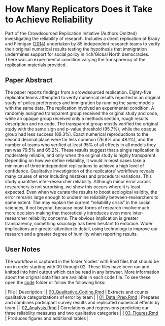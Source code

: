 # How Many Replicators Does it Take to Achieve Reliability

Part of the Crowdsourced Replication Initiative (Authors Omitted) investigating the reliability of research. Includes a direct replication of Brady and Finnigan ([2014](https://journals.sagepub.com/doi/full/10.1177/0003122413513022)) undertaken by 85 independent research teams to verify their original numerical results testing the hypothesis that immigration undermines support for social policy in rich/Global North democracies. There was an experimental condition varying the transparency of the replication materials provided. 


## Paper Abstract

The paper reports findings from a crowdsourced replication. Eighty-five replicator teams attempted to verify numerical results reported in an original study of policy preferences and immigration by running the same models with the same data. The replication involved an experimental condition. A randomly assigned transparent group received the original study and code, while an opaque group received only a methods section, rough results description and no code. The transparent group mostly verified the original study with the same sign and p-value threshold (95.7%), while the opaque group had less success (89.3%). Exact numerical reproductions to the second decimal place were far less common (76.9% and 48.1%), and the number of teams who verified at least 95% of all effects in all models they ran was 79.5% and 65.2%. These results suggest that a single replication is moderately reliable, and only when the original study is highly transparent. Depending on how we define reliability, it would in most cases take a minimum of three independent replications to achieve a high level of confidence. Qualitative investigation of the replicators’ workflows reveals many causes of error including mistakes and procedural variations. This study quantifies inter-researcher reliability. Although minor error across researchers is not surprising, we show this occurs where it is least expected. Even when we curate the results to boost ecological validity, the error remains large enough to undermine reliability between-researchers to some extent. The may explain the current “reliability crisis” in the social sciences, if not beyond, because most forms of research involve much more decision-making that theoretically introduces even more inter-researcher reliability concerns. The obvious implication is greater transparency, something sociology has been hesitant to embrace. Wider implications are greater attention to detail, using technology to improve our research and a greater degree of humility when reporting results.

## User Notes

The workflow is captured in the folder 'codes' with Rmd files that should be run in order starting with 00 through 02. These files have been run and knitted into html output which can be read in any browser. More information about the original data files are available in each code file. To see these open the [code](../code/) folder or follow the following links:

| File | Description |
| [00_Qualitative_Coding.Rmd](../code/00_Qualitative_Coding.html) | Extracts and counts qualitative categorizations of error by team |
| [01_Data_Prep.Rmd](../code/01_Data_Prep.html) | Prepares and combines participant survey results and replicated numerical effects by team |
| [02_Analysis.Rmd](../code/02_Analysis.html) | Correlations and regressions predicting our three reliability measures and two qualitative categories |
| [03_Figures.Rmd](../code/03_Figures.html) | Produces figures and additional tables |
